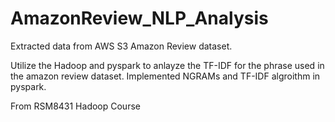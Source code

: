 # AmazonReview_NLP_Analysis

Extracted data from AWS S3 Amazon Review dataset.

Utilize the Hadoop and pyspark to anlayze the TF-IDF for the phrase used in the amazon review dataset. Implemented NGRAMs and TF-IDF algroithm in pyspark.

From RSM8431 Hadoop Course
